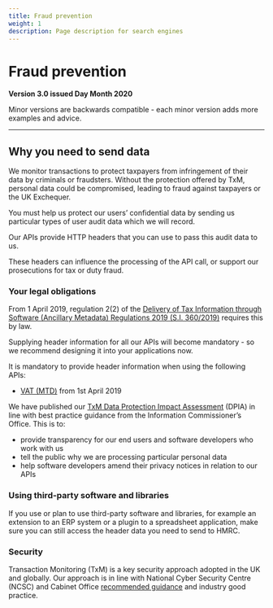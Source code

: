 ```yaml
---
title: Fraud prevention
weight: 1
description: Page description for search engines
---
```


# Fraud prevention

**Version 3.0 issued Day Month 2020**

Minor versions are backwards compatible - each minor version adds more examples and advice.

***


## Why you need to send data


We monitor transactions to protect taxpayers from infringement of their data by criminals or fraudsters. Without the protection offered by TxM, personal data could be compromised, leading to fraud against taxpayers or the UK Exchequer.

You must help us protect our users’ confidential data by sending us particular types of user audit data which we will record.

Our APIs provide HTTP headers that you can use to pass this audit data to us.

These headers can influence the processing of the API call, or support our prosecutions for tax or duty fraud.

### Your legal obligations

From 1 April 2019, regulation 2(2) of the <a href="http://www.legislation.gov.uk/uksi/2019/360/made">Delivery of Tax Information through Software (Ancillary Metadata) Regulations 2019 (S.I. 360/2019)</a> requires this by law.

Supplying header information for all our APIs will become mandatory - so we recommend designing it into your applications now.

It is mandatory to provide header information when using the following APIs:

* <a href="/api-documentation/docs/api/service/vat-api/1.0">VAT (MTD)</a> from 1st April 2019

We have published our <a href="/api-documentation/assets/content/documentation/3f4c263faa8231bea05c1826b7f6b81c-TxM DPIA v3 1 Public.pdf">TxM Data Protection Impact Assessment</a> (DPIA) in line with best practice guidance from the Information Commissioner’s Office. This is to:

* provide transparency for our end users and software developers who work with us
* tell the public why we are processing particular personal data
* help software developers amend their privacy notices in relation to our APIs

### Using third-party software and libraries

If you use or plan to use third-party software and libraries, for example an extension to an ERP system or a plugin to a spreadsheet application, make sure you can still access the header data you need to send to HMRC.

### Security

Transaction Monitoring (TxM) is a key security approach adopted in the UK and globally. Our approach is in line with National Cyber Security Centre (NCSC) and Cabinet Office <a href="https://assets.publishing.service.gov.uk/government/uploads/system/uploads/attachment_data/file/271268/GPG_53_Transaction_Monitoring_issue_1-1_April_2013.pdf">recommended guidance</a> and industry good practice.
